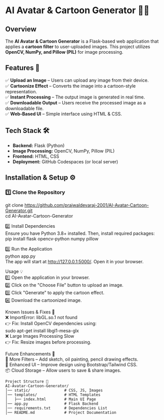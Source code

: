 # AI Avatar & Cartoon Generator 🎨🤖  

## Overview  
The **AI Avatar & Cartoon Generator** is a Flask-based web application that applies a **cartoon filter** to user-uploaded images. This project utilizes **OpenCV, NumPy, and Pillow (PIL)** for image processing.  

## Features 🚀  
✅ **Upload an Image** – Users can upload any image from their device.  
✅ **Cartoonize Effect** – Converts the image into a cartoon-style representation.  
✅ **Instant Processing** – The output image is generated in real time.  
✅ **Downloadable Output** – Users receive the processed image as a downloadable file.  
✅ **Web-Based UI** – Simple interface using HTML & CSS.  

## Tech Stack 🛠  
- **Backend:** Flask (Python)  
- **Image Processing:** OpenCV, NumPy, Pillow (PIL)  
- **Frontend:** HTML, CSS  
- **Deployment:** GitHub Codespaces (or local server)  

## Installation & Setup ⚙️  

### 1️⃣ Clone the Repository<br> 
git clone https://github.com/prajwaldevaraj-2001/AI-Avatar-Cartoon-Generator.git<br>
cd AI-Avatar-Cartoon-Generator<br>

2️⃣ Install Dependencies<br>
Ensure you have Python 3.8+ installed. Then, install required packages:<br>
pip install flask opencv-python numpy pillow

3️⃣ Run the Application<br>
python app.py<br>
The app will start at http://127.0.0.1:5000/. Open it in your browser.<br>

Usage 💡<br>
1️⃣ Open the application in your browser.<br>
2️⃣ Click on the "Choose File" button to upload an image.<br>
3️⃣ Click "Generate" to apply the cartoon effect.<br>
4️⃣ Download the cartoonized image.<br>

Known Issues & Fixes 🔧<br>
❌ ImportError: libGL.so.1 not found<br>
👉 Fix: Install OpenCV dependencies using:<br>
sudo apt-get install libgl1-mesa-glx<br>
❌ Large Images Processing Slow<br>
👉 Fix: Resize images before processing.<br>

Future Enhancements 🌟<br>
🚀 More Filters – Add sketch, oil painting, pencil drawing effects.<br>
🎨 Enhanced UI – Improve design using Bootstrap/Tailwind CSS.<br>
📦 Cloud Storage – Allow users to save & share images.<br>


```
Project Structure 📂
AI-Avatar-Cartoon-Generator/
│── static/               # CSS, JS, Images
│── templates/            # HTML Templates
│   ├── index.html        # Main UI Page
│── app.py                # Flask Backend
│── requirements.txt      # Dependencies List
│── README.md             # Project Documentation

